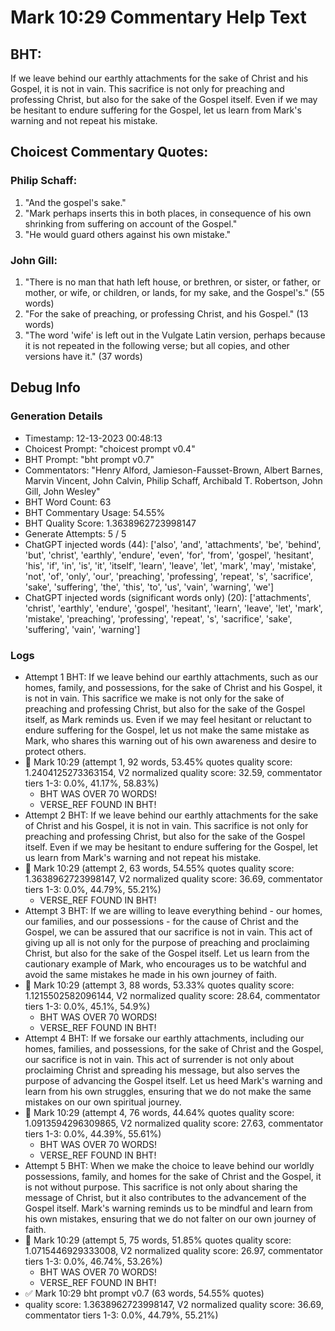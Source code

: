 # Mark 10:29 Commentary Help Text

## BHT:
If we leave behind our earthly attachments for the sake of Christ and his Gospel, it is not in vain. This sacrifice is not only for preaching and professing Christ, but also for the sake of the Gospel itself. Even if we may be hesitant to endure suffering for the Gospel, let us learn from Mark's warning and not repeat his mistake.

## Choicest Commentary Quotes:
### Philip Schaff:
1. "And the gospel's sake."
2. "Mark perhaps inserts this in both places, in consequence of his own shrinking from suffering on account of the Gospel."
3. "He would guard others against his own mistake."

### John Gill:
1. "There is no man that hath left house, or brethren, or sister, or father, or mother, or wife, or children, or lands, for my sake, and the Gospel's." (55 words)
2. "For the sake of preaching, or professing Christ, and his Gospel." (13 words)
3. "The word 'wife' is left out in the Vulgate Latin version, perhaps because it is not repeated in the following verse; but all copies, and other versions have it." (37 words)


## Debug Info
### Generation Details
- Timestamp: 12-13-2023 00:48:13
- Choicest Prompt: "choicest prompt v0.4"
- BHT Prompt: "bht prompt v0.7"
- Commentators: "Henry Alford, Jamieson-Fausset-Brown, Albert Barnes, Marvin Vincent, John Calvin, Philip Schaff, Archibald T. Robertson, John Gill, John Wesley"
- BHT Word Count: 63
- BHT Commentary Usage: 54.55%
- BHT Quality Score: 1.3638962723998147
- Generate Attempts: 5 / 5
- ChatGPT injected words (44):
	['also', 'and', 'attachments', 'be', 'behind', 'but', 'christ', 'earthly', 'endure', 'even', 'for', 'from', 'gospel', 'hesitant', 'his', 'if', 'in', 'is', 'it', 'itself', 'learn', 'leave', 'let', 'mark', 'may', 'mistake', 'not', 'of', 'only', 'our', 'preaching', 'professing', 'repeat', 's', 'sacrifice', 'sake', 'suffering', 'the', 'this', 'to', 'us', 'vain', 'warning', 'we']
- ChatGPT injected words (significant words only) (20):
	['attachments', 'christ', 'earthly', 'endure', 'gospel', 'hesitant', 'learn', 'leave', 'let', 'mark', 'mistake', 'preaching', 'professing', 'repeat', 's', 'sacrifice', 'sake', 'suffering', 'vain', 'warning']

### Logs
- Attempt 1 BHT: If we leave behind our earthly attachments, such as our homes, family, and possessions, for the sake of Christ and his Gospel, it is not in vain. This sacrifice we make is not only for the sake of preaching and professing Christ, but also for the sake of the Gospel itself, as Mark reminds us. Even if we may feel hesitant or reluctant to endure suffering for the Gospel, let us not make the same mistake as Mark, who shares this warning out of his own awareness and desire to protect others.
- 🔄 Mark 10:29 (attempt 1, 92 words, 53.45% quotes quality score: 1.2404125273363154, V2 normalized quality score: 32.59, commentator tiers 1-3: 0.0%, 41.17%, 58.83%) 
	- BHT WAS OVER 70 WORDS! 
	- VERSE_REF FOUND IN BHT!
- Attempt 2 BHT: If we leave behind our earthly attachments for the sake of Christ and his Gospel, it is not in vain. This sacrifice is not only for preaching and professing Christ, but also for the sake of the Gospel itself. Even if we may be hesitant to endure suffering for the Gospel, let us learn from Mark's warning and not repeat his mistake.
- 🔄 Mark 10:29 (attempt 2, 63 words, 54.55% quotes quality score: 1.3638962723998147, V2 normalized quality score: 36.69, commentator tiers 1-3: 0.0%, 44.79%, 55.21%) 
	- VERSE_REF FOUND IN BHT!
- Attempt 3 BHT: If we are willing to leave everything behind - our homes, our families, and our possessions - for the cause of Christ and the Gospel, we can be assured that our sacrifice is not in vain. This act of giving up all is not only for the purpose of preaching and proclaiming Christ, but also for the sake of the Gospel itself. Let us learn from the cautionary example of Mark, who encourages us to be watchful and avoid the same mistakes he made in his own journey of faith.
- 🔄 Mark 10:29 (attempt 3, 88 words, 53.33% quotes quality score: 1.1215502582096144, V2 normalized quality score: 28.64, commentator tiers 1-3: 0.0%, 45.1%, 54.9%) 
	- BHT WAS OVER 70 WORDS! 
	- VERSE_REF FOUND IN BHT!
- Attempt 4 BHT: If we forsake our earthly attachments, including our homes, families, and possessions, for the sake of Christ and the Gospel, our sacrifice is not in vain. This act of surrender is not only about proclaiming Christ and spreading his message, but also serves the purpose of advancing the Gospel itself. Let us heed Mark's warning and learn from his own struggles, ensuring that we do not make the same mistakes on our own spiritual journey.
- 🔄 Mark 10:29 (attempt 4, 76 words, 44.64% quotes quality score: 1.0913594296309865, V2 normalized quality score: 27.63, commentator tiers 1-3: 0.0%, 44.39%, 55.61%) 
	- BHT WAS OVER 70 WORDS! 
	- VERSE_REF FOUND IN BHT!
- Attempt 5 BHT: When we make the choice to leave behind our worldly possessions, family, and homes for the sake of Christ and the Gospel, it is not without purpose. This sacrifice is not only about sharing the message of Christ, but it also contributes to the advancement of the Gospel itself. Mark's warning reminds us to be mindful and learn from his own mistakes, ensuring that we do not falter on our own journey of faith.
- 🔄 Mark 10:29 (attempt 5, 75 words, 51.85% quotes quality score: 1.0715446929333008, V2 normalized quality score: 26.97, commentator tiers 1-3: 0.0%, 46.74%, 53.26%) 
	- BHT WAS OVER 70 WORDS! 
	- VERSE_REF FOUND IN BHT!
- ✅ Mark 10:29 bht prompt v0.7 (63 words, 54.55% quotes)
- quality score: 1.3638962723998147, V2 normalized quality score: 36.69, commentator tiers 1-3: 0.0%, 44.79%, 55.21%)